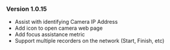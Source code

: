 ### Version 1.0.15

- Assist with identifying Camera IP Address
- Add icon to open camera web page
- Add focus assistance metric
- Support multiple recorders on the network (Start, Finish, etc)
